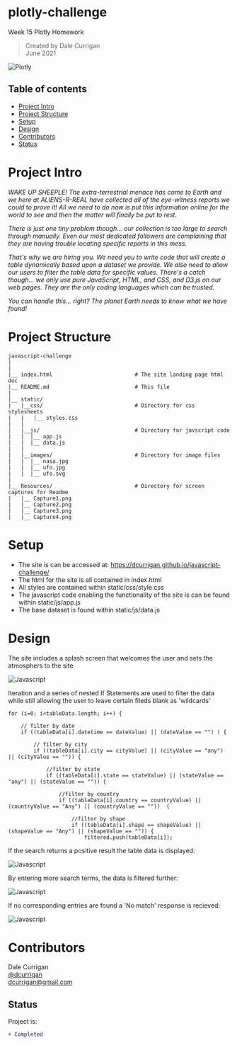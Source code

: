 # plotly-challenge
Week 15 Plotly Homework

> Created by Dale Currigan  
> June 2021  
  
![Plotly](/static/images/ufo.jpg)    

## Table of contents  
* [Project Intro](#Project-Intro)  
* [Project Structure](#Project-Structure)  
* [Setup](#Setup)  
* [Design](#Design)  
* [Contributors](#Contributors)  
* [Status](#Status)  

# Project Intro
*WAKE UP SHEEPLE! The extra-terrestrial menace has come to Earth and we here at ALIENS-R-REAL have collected all of the eye-witness reports we could to prove it! All we need to do now is put this information online for the world to see and then the matter will finally be put to rest.*  
  
*There is just one tiny problem though... our collection is too large to search through manually. Even our most dedicated followers are complaining that they are having trouble locating specific reports in this mess.*  
  
*That's why we are hiring you. We need you to write code that will create a table dynamically based upon a dataset we provide. We also need to allow our users to filter the table data for specific values. There's a catch though... we only use pure JavaScript, HTML, and CSS, and D3.js on our web pages. They are the only coding languages which can be trusted.*  
  
*You can handle this... right? The planet Earth needs to know what we have found!*  
  
  
# Project Structure  
```
javascript-challenge   
|  
|    
|__ index.html                          # The site landing page html doc
|__ README.md                           # This file
|
|__ static/                              
|   |__css/                             # Directory for css stylesheets
|   |   |__ styles.css                              
|   |    
|   |__js/                              # Directory for javscript code
|   |  |__ app.js
|   |  |__ data.js
|   |   
|   |__images/                          # Directory for image files
|   |  |__ nasa.jpg
|   |  |__ ufo.jpg
|   |  |__ ufo.svg
|
|__ Resources/                          # Directory for screen captures for Readme
|   |__ Capture1.png                  
|   |__ Capture2.png           
|   |__ Capture3.png           
|   |__ Capture4.png           

``` 
  
# Setup 
  
* The site is can be accessed at: https://dcurrigan.github.io/javascript-challenge/
* The html for the site is all contained in index.html
* All styles are contained within static/css/style.css
* The javascript code enabling the functionality of the site is can be found within static/js/app.js
* The base dataset is found within static/js/data.js   

# Design 
The site includes a splash screen that welcomes the user and sets the atmosphers to the site 

![Javascript](/resources/Capture2.png)  
  
Iteration and a series of nested If Statements are used to filter the data while still allowing the user to leave certain fileds blank as 'wildcards'  
  
  
```
for (i=0; i<tableData.length; i++) {  
  
    // filter by date   
    if ((tableData[i].datetime == dateValue) || (dateValue == "") ) {  
  
        // filter by city   
        if ((tableData[i].city == cityValue) || (cityValue == "any") || (cityValue == "")) {  
  
            //filter by state  
            if ((tableData[i].state == stateValue) || (stateValue == "any") || (stateValue == "")) {  
  
                //filter by country  
                if ((tableData[i].country == countryValue) || (countryValue == "Any") || (countryValue == ""))  {  
  
                    //filter by shape  
                    if ((tableData[i].shape == shapeValue) || (shapeValue == "Any") || (shapeValue == "")) {  
                        filtered.push(tableData[i]);  
```
  
If the search returns a positive result the table data is displayed:  

![Javascript](/resources/Capture1.png)  
  
By entering more search terms, the data is filtered further: 
  
![Javascript](/resources/Capture3.png)  
  
If no corresponding entries are found a 'No match' response is recieved:  
  
![Javascript](/resources/Capture4.png)  


 
   
# Contributors  
Dale Currigan  
[@dcurrigan](https://github.com/dcurrigan)  
<dcurrigan@gmail.com>


## Status
Project is: 
````diff 
+ Completed
````

